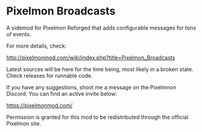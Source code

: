 # Pixelmon Broadcasts
A sidemod for Pixelmon Reforged that adds configurable messages for tons of events.

For more details, check:

http://pixelmonmod.com/wiki/index.php?title=Pixelmon_Broadcasts

Latest sources will be here for the time being, most likely in a broken state. Check releases for runnable code.

If you have any suggestions, shoot me a message on the Pixelmnon Discord. You can find an active invite below:

https://pixelmonmod.com/

Permission is granted for this mod to be redistributed through the official Pixelmon site.
